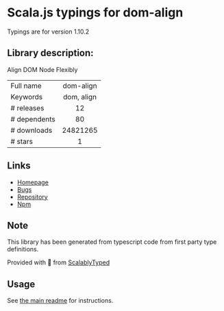 
# Scala.js typings for dom-align

Typings are for version 1.10.2

## Library description:
Align DOM Node Flexibly

|                    |                 |
| ------------------ | :-------------: |
| Full name          | dom-align |
| Keywords           | dom, align |
| # releases         | 12 |
| # dependents       | 80 |
| # downloads        | 24821265 |
| # stars            | 1 |

## Links
- [Homepage](http://github.com/yiminghe/dom-align)
- [Bugs](http://github.com/yiminghe/dom-align/issues)
- [Repository](https://github.com/yiminghe/dom-align)
- [Npm](https://www.npmjs.com/package/dom-align)
    


## Note
This library has been generated from typescript code from first party type definitions.

Provided with :purple_heart: from [ScalablyTyped](https://github.com/oyvindberg/ScalablyTyped)

## Usage
See [the main readme](../../readme.md) for instructions.


